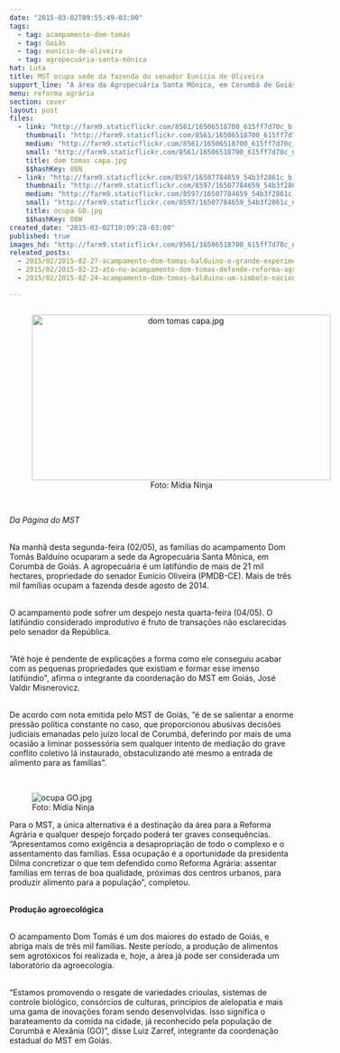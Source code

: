 ```yaml
---
date: "2015-03-02T09:55:49-03:00"
tags:
  - tag: acampamento-dom-tomás
  - tag: Goiás
  - tag: eunício-de-oliveira
  - tag: agropecuária-santa-mônica
hat: Luta
title: MST ocupa sede da fazenda do senador Eunício de Oliveira
support_line: "A área da Agropecuária Santa Mônica, em Corumbá de Goiás, tem 21 mil hectares. Despejo pode ocorrer nesta quarta-feira. "
menu: reforma agrária
section: cover
layout: post
files:
  - link: "http://farm9.staticflickr.com/8561/16506518700_615ff7d70c_b.jpg"
    thumbnail: "http://farm9.staticflickr.com/8561/16506518700_615ff7d70c_t.jpg"
    medium: "http://farm9.staticflickr.com/8561/16506518700_615ff7d70c_z.jpg"
    small: "http://farm9.staticflickr.com/8561/16506518700_615ff7d70c_n.jpg"
    title: dom tomas capa.jpg
    $$hashKey: 08N
  - link: "http://farm9.staticflickr.com/8597/16507784659_54b3f2861c_b.jpg"
    thumbnail: "http://farm9.staticflickr.com/8597/16507784659_54b3f2861c_t.jpg"
    medium: "http://farm9.staticflickr.com/8597/16507784659_54b3f2861c_z.jpg"
    small: "http://farm9.staticflickr.com/8597/16507784659_54b3f2861c_n.jpg"
    title: ocupa GO.jpg
    $$hashKey: 08W
created_date: "2015-03-02T10:09:28-03:00"
published: true
images_hd: "http://farm9.staticflickr.com/8561/16506518700_615ff7d70c_n.jpg"
releated_posts:
  - 2015/02/2015-02-27-acampamento-dom-tomas-balduino-o-grande-experimento-agroecologico-ameacado-pelo-latifundio.md
  - 2015/02/2015-02-23-ato-no-acampamento-dom-tomas-defende-reforma-agraria-e-denuncia-descaso-juridico-na-resolucao-do-caso.md
  - 2015/02/2015-02-24-acampamento-dom-tomas-balduino-um-simbolo-nacional-da-luta-pela-reforma-agraria.md

---
```

<div style="text-align:center">
<figure class="image" style="display:inline-block"><img alt="dom tomas capa.jpg" height="293" src="http://farm9.staticflickr.com/8561/16506518700_615ff7d70c_b.jpg" width="530" />
<figcaption>Foto: M&iacute;dia Ninja</figcaption>
</figure>
</div>

<p><br />
<em>Da P&aacute;gina do MST</em></p>

<p><br />
Na manh&atilde; desta segunda-feira (02/05), as fam&iacute;lias do acampamento Dom Tom&aacute;s Baldu&iacute;no ocuparam a sede da Agropecu&aacute;ria Santa M&ocirc;nica, em Corumb&aacute; de Goi&aacute;s. A agropecu&aacute;ria &eacute; um latif&uacute;ndio de mais de 21 mil hectares, propriedade do senador Eun&iacute;cio Oliveira (PMDB-CE). Mais de tr&ecirc;s mil fam&iacute;lias ocupam a fazenda desde agosto de 2014.</p>

<p><br />
O acampamento pode sofrer um despejo nesta quarta-feira (04/05). O latif&uacute;ndio considerado&nbsp;improdutivo&nbsp;&eacute; fruto de transa&ccedil;&otilde;es n&atilde;o esclarecidas pelo senador da Rep&uacute;blica.</p>

<p><br />
&ldquo;At&eacute; hoje &eacute; pendente de explica&ccedil;&otilde;es a forma como ele conseguiu acabar com as pequenas propriedades que existiam e formar esse imenso latif&uacute;ndio&quot;, afirma o integrante da coordena&ccedil;&atilde;o do MST em Goi&aacute;s, Jos&eacute; Valdir Misnerovicz.</p>

<p><br />
De acordo com nota emitida pelo MST de Goi&aacute;s, &ldquo;&eacute; de se salientar a enorme press&atilde;o pol&iacute;tica constante no caso, que proporcionou abusivas decis&otilde;es judiciais emanadas pelo ju&iacute;zo local de Corumb&aacute;, deferindo por mais de uma ocasi&atilde;o a liminar possess&oacute;ria sem qualquer intento de media&ccedil;&atilde;o do grave conflito coletivo l&aacute; instaurado, obstaculizando at&eacute; mesmo a entrada de alimento para as fam&iacute;lias&rdquo;.</p>

<p>&nbsp;</p>

<figure class="image"><img alt="ocupa GO.jpg" src="http://farm9.staticflickr.com/8597/16507784659_54b3f2861c_b.jpg" />
<figcaption>Foto: M&iacute;dia Ninja</figcaption>
</figure>

<p>Para o MST, a &uacute;nica alternativa &eacute; a destina&ccedil;&atilde;o da &aacute;rea para a Reforma Agr&aacute;ria e qualquer despejo for&ccedil;ado poder&aacute; ter graves consequ&ecirc;ncias. &ldquo;Apresentamos como exig&ecirc;ncia a desapropria&ccedil;&atilde;o de todo o complexo e o assentamento das fam&iacute;lias. Essa ocupa&ccedil;&atilde;o &eacute; a oportunidade da presidenta Dilma concretizar o que tem defendido como Reforma Agr&aacute;ria: assentar fam&iacute;lias em terras de boa qualidade, pr&oacute;ximas dos centros urbanos, para produzir alimento para a popula&ccedil;&atilde;o&rdquo;, completou.</p>

<p><br />
<strong>Produ&ccedil;&atilde;o agroecol&oacute;gica</strong></p>

<p><br />
O acampamento Dom Tom&aacute;s &eacute; um dos maiores do estado de Goi&aacute;s, e abriga mais de tr&ecirc;s mil fam&iacute;lias. Neste per&iacute;odo, a produ&ccedil;&atilde;o de alimentos sem agrot&oacute;xicos foi realizada e, hoje, a &aacute;rea j&aacute; pode ser considerada um laborat&oacute;rio da agroecologia.</p>

<p><br />
&ldquo;Estamos promovendo o resgate de variedades crioulas, sistemas de controle biol&oacute;gico, cons&oacute;rcios de culturas, princ&iacute;pios de alelopatia e mais uma gama de inova&ccedil;&otilde;es foram sendo desenvolvidas. Isso significa o barateamento da comida na cidade, j&aacute; reconhecido pela popula&ccedil;&atilde;o de Corumb&aacute; e Alex&acirc;nia (GO)&rdquo;, disse Luiz Zarref, integrante da coordena&ccedil;&atilde;o estadual do MST em Goi&aacute;s.</p>
